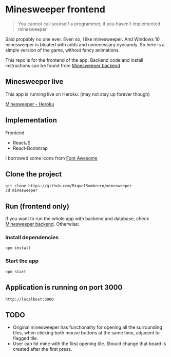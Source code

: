 # Minesweeper frontend

> You cannot call yourself a programmer, if you haven't implemented minesweeper

Said propably no one ever. Even so, I like minesweeper. And Windows 10 minesweeper is bloated with adds and unnecessary eyecandy. So here is a simple version of the game, without fancy animations.

This repo is for the frontend of the app. Backend code and install instructions can be found from [Minesweeper backend](https://github.com/MiguelSombrero/minesweeper-backend)

## Minesweeper live

This app is running live on Heroku:
(may not stay up forever though)

[Minesweeper - Heroku](https://tranquil-cove-34394.herokuapp.com/)

## Implementation

Frontend
- ReactJS
- React-Bootstrap

I borrowed some icons from [Font Awesome](https://fontawesome.com/)

## Clone the project

    git clone https://github.com/MiguelSombrero/minesweeper
    cd minesweeper

## Run (frontend only)

If you want to run the whole app with backend and database, check [Minesweeper backend](https://github.com/MiguelSombrero/minesweeper-backend). Otherwise:

### Install dependencies

    npm install

### Start the app

    npm start

## Application is running on port 3000

    http://localhost:3000

## TODO

- Original minesweeper has functionality for opening all the surrounding tiles, when clicking both mouse buttons at the same time, adjacent to flagged tile.
- User can hit mine with the first opening tile. Should change that board is created after the first press.
